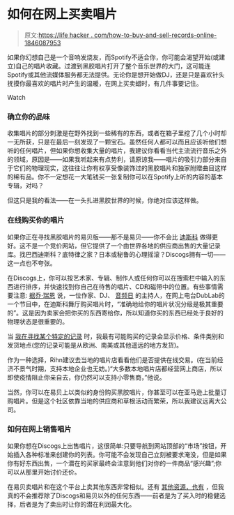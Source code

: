 # 如何在网上买卖唱片

> 原文:[https://life hacker . com/how-to-buy-and-sell-records-online-1846087953](https://lifehacker.com/how-to-buy-and-sell-records-online-1846087953)

如果你幻想自己是一个音响发烧友，而Spotify不适合你，你可能会渴望开始(或建立)自己的唱片收藏。过渡到黑胶唱片打开了整个音乐世界的大门，这可能连Spotify或其他流媒体服务都无法提供。无论你是想开始做DJ，还是只是喜欢针头抚摸你最喜欢的唱片时产生的温暖，在网上买卖蜡时，有几件事要记住。

Watch

### 确立你的品味

收集唱片的部分刺激是在野外找到一些稀有的东西，或者在箱子里挖了几个小时却一无所获，只是在最后一刻发现了一颗宝石。虽然任何人都可以而且应该听他们想听的任何唱片，但如果你想收集大量的唱片，我建议你看看当代主流流行音乐之外的领域，原因是——如果我听起来有点势利，请原谅我——唱片的吸引力部分来自于它们的物理现实，这往往让你有权享受像装饰过的黑胶唱片和独家附赠曲目这样的稀有品。你不一定想花一大笔钱买一张复制你可以在Spotify上听的内容的基本专辑，对吗？

但这只是我的看法——在一头扎进黑胶世界的时候，你绝对应该这样做。

### 在线购买你的唱片

如果你正在寻找黑胶唱片的易贝版——那不是易贝——你不会比 [迪斯科](https://www.discogs.com/) 做得更好。这不是一个竞价网站，但它提供了一个由世界各地的供应商出售的大量记录库。找巴西迪斯科？底特律之家？日本或秘鲁的心理摇滚？Discogs拥有一切——这一点也不夸张。

在Discogs上，你可以按艺术家、专辑、制作人或任何你可以在搜索栏中输入的东西进行排序，并快速找到你自己在待售的唱片、CD和磁带中的位置。有些事情需要注意: [据乔·瑞恩](https://twitter.com/Joe__Rihn) 说，一位作家、DJ、 [音频日](https://www.dublab.com/shows/audio-days) 的主持人，在网上电台DubLab的一个节目中，在迪斯科舞厅购买唱片时，“准确地给你的唱片状况分级是极其重要的”。这是因为卖家会把你买的东西寄给你，所以知道你买的东西已经处于良好的物理状态是很重要的。

当 [我在寻找某个特定的记录](https://www.discogs.com/sell/item/1288609575) 时，我最有可能购买的记录会显示价格、条件类别和发货地点(您的记录可能是从欧洲、南美或其他遥远的地方发货)。

作为一种选择，Rihn建议去当地的唱片店看看他们是否提供在线交易。(在当前经济不景气时期，支持本地企业也无妨。)“大多数本地唱片店都经营网上商店，所以即使疫情阻止你亲自去，你仍然可以支持小零售商，”他说。

当然，你可以在易贝上以类似的身份购买黑胶唱片，你甚至可以在亚马逊上批量订购唱片。但是这个社区依靠当地的供应商和草根活动而繁荣，所以我建议远离大公司。

### 如何在网上销售唱片

如果你想在Discogs上出售唱片，这很简单:只要导航到网站顶部的“市场”按钮，开始插入各种标准来创建你的列表。你可能不会发现自己立刻被要求淹没，但是如果你有好东西出售，一个潜在的买家最终会注意到他们对你的一件商品“感兴趣”;你可以从那里开始讨价还价。

在易贝卖唱片和在这个平台上卖其他东西非常相似。还有 [其他资源，也有](https://www.departures.com/lifestyle/home-design/best-online-shops-buy-vinyl-records) ，但我真的不会推荐除了Discogs和易贝以外的任何东西——前者是为了买入时的稳健选择，后者是为了卖出时让你的潜在利润最大化。